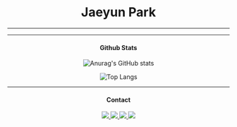 <div align="center">

 <h1>Jaeyun Park</h1>

<hr>

 <!--
#### Tech Stack
<img src="https://img.shields.io/badge/Python-5CB9FF?style=flat&logo=Python&logoColor=3776AB"/>
<img src="https://img.shields.io/badge/C-E0EBEB?style=flat&logo=C&logoColor=A8B9CC"/>
<img src="https://img.shields.io/badge/C++-0091FF?style=flat&logo=Cplusplus&logoColor=00599C"/>
<img src="https://img.shields.io/badge/HTML5-FF8D70?style=flat&logo=HTML5&logoColor=E34F26"/>
<img src="https://img.shields.io/badge/CSS3-1F9FFF?style=flat&logo=CSS3&logoColor=1572B6"/>
<img src="https://img.shields.io/badge/JavaScript-FFFFB3?style=flat&logo=JavaScript&logoColor=F7DF1E"/>
<img src="https://img.shields.io/badge/Node.js-green?style=flat&logo=Node.js&logoColor=339933"/>



#### Studying
<img src="https://img.shields.io/badge/Spring-B3FFB3?style=flat&logo=Spring&logoColor=6DB33F"/>
<img src="https://img.shields.io/badge/SpringBoot-B3FFB3?style=flat&logo=SpringBoot&logoColor=6DB33F"/>

-->
 
<hr>

#### Github Stats
![Anurag's GitHub stats](https://github-readme-stats.vercel.app/api?username=choi5798&show_icons=true&theme=tokyonight)

![Top Langs](https://github-readme-stats.vercel.app/api/top-langs/?username=choi5798&layout=compact&theme=tokyonight)

<hr>

#### Contact

<a href="https://www.facebook.com/profile.php?id=100006381972108" target="_blank">
<img src="https://img.shields.io/badge/Facebook-C0C0C0?style=social&logo=Facebook&logoColor=1877F2"/>
</a>
<a href="https://www.instagram.com/zzae_uni_._.v/" target="_blank">
<img src="https://img.shields.io/badge/Instagram-C0C0C0?style=social&logo=Instagram&logoColor=E4405F"/>
</a>
<a href="https://github.com/qkrwodsbfjq" target="_blank">
<img src="https://img.shields.io/badge/Github-C0C0C0?style=social&logo=Github&logoColor=181717"/>
</a>
<a href="https://zzaeuni.tistory.com/" target="_blank">
<img src="https://img.shields.io/badge/Velog-C0C0C0?style=social&logo=Velog&logoColor=20C997"/>
</a>


